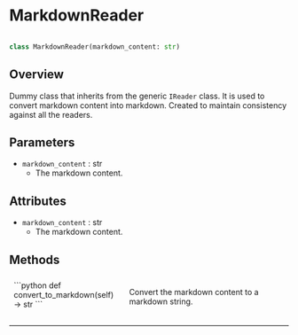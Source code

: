# MarkdownReader

```python

class MarkdownReader(markdown_content: str)
```

## Overview

Dummy class that inherits from the generic `IReader` class. It is used to convert markdown content into markdown. Created to maintain consistency against all the readers.

## Parameters

- `markdown_content` : str
    - The markdown content.

## Attributes

- `markdown_content` : str
    - The markdown content.


## Methods

<div style="display: flex; flex-direction: row; justify-content: space-between; magin-bottom: 10px">
    <div style="flex: 1; padding: 8px;">
        ```python
        def convert_to_markdown(self) -> str
        ```
    </div>
    <div style="flex: 2; padding: 20px; ">
        Convert the markdown content to a markdown string.
    </div>
</div>

<hr style="border: none; border-top: 1px solid #ccc; margin 20px 0;">